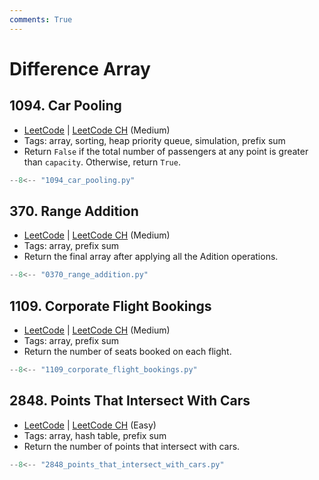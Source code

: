 ```yaml
---
comments: True
---
```


# Difference Array

## 1094. Car Pooling

-   [LeetCode](https://leetcode.com/problems/car-pooling/) | [LeetCode CH](https://leetcode.cn/problems/car-pooling/) (Medium)
-   Tags: array, sorting, heap priority queue, simulation, prefix sum
-   Return `False` if the total number of passengers at any point is greater than `capacity`. Otherwise, return `True`.

```python title="1094. Car Pooling"
--8<-- "1094_car_pooling.py"
```

## 370. Range Addition

-   [LeetCode](https://leetcode.com/problems/range-addition/) | [LeetCode CH](https://leetcode.cn/problems/range-addition/) (Medium)
-   Tags: array, prefix sum
-   Return the final array after applying all the Adition operations.

```python title="370. Range Addition"
--8<-- "0370_range_addition.py"
```

## 1109. Corporate Flight Bookings

-   [LeetCode](https://leetcode.com/problems/corporate-flight-bookings/) | [LeetCode CH](https://leetcode.cn/problems/corporate-flight-bookings/) (Medium)
-   Tags: array, prefix sum
-   Return the number of seats booked on each flight.

```python title="1109. Corporate Flight Bookings"
--8<-- "1109_corporate_flight_bookings.py"
```

## 2848. Points That Intersect With Cars

-   [LeetCode](https://leetcode.com/problems/points-that-intersect-with-cars/) | [LeetCode CH](https://leetcode.cn/problems/points-that-intersect-with-cars/) (Easy)
-   Tags: array, hash table, prefix sum
-   Return the number of points that intersect with cars.

```python title="2848. Points That Intersect With Cars"
--8<-- "2848_points_that_intersect_with_cars.py"
```

